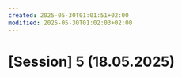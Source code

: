 ```yaml
---
created: 2025-05-30T01:01:51+02:00
modified: 2025-05-30T01:02:03+02:00
---
```


# [Session] 5 (18.05.2025)

